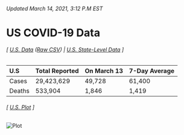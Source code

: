 ###### Updated March 14, 2021, 3:12 P.M EST
# US COVID-19 Data 
###### [ [U.S. Data](us.csv) ([Raw CSV](https://raw.githubusercontent.com/drebrb/covid-19-data/master/us.csv)) | [U.S. State-Level Data](states) ]
| U.S    | Total Reported   | On March 13   | 7-Day Average   |
|:-------|:-----------------|:--------------|:----------------|
| Cases  | 29,423,629       | 49,728        | 61,400          |
| Deaths | 533,904          | 1,846         | 1,419           |
###### [ [U.S. Plot](us.png) ]
![Plot](https://github.com/drebrb/covid-19-data/blob/master/us.png)